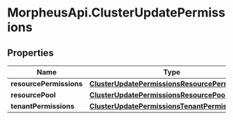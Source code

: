 # MorpheusApi.ClusterUpdatePermissions

## Properties

Name | Type | Description | Notes
------------ | ------------- | ------------- | -------------
**resourcePermissions** | [**ClusterUpdatePermissionsResourcePermissions**](ClusterUpdatePermissionsResourcePermissions.md) |  | [optional] 
**resourcePool** | [**ClusterUpdatePermissionsResourcePool**](ClusterUpdatePermissionsResourcePool.md) |  | [optional] 
**tenantPermissions** | [**ClusterUpdatePermissionsTenantPermissions**](ClusterUpdatePermissionsTenantPermissions.md) |  | [optional] 


